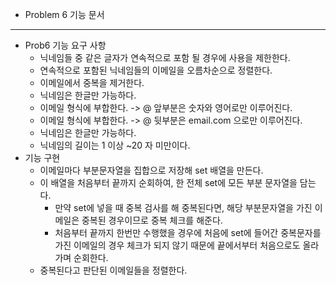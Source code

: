 - Problem 6 기능 문서
---

- Prob6 기능 요구 사항
    - 닉네임들 중 같은 글자가 연속적으로 포함 될 경우에 사용을 제한한다.
    - 연속적으로 포함된 닉네임들의 이메일을 오름차순으로 정렬한다.
    - 이메일에서 중복을 제거한다.
    - 닉네임은 한글만 가능하다.
    - 이메일 형식에 부합한다. -> @ 앞부분은 숫자와 영어로만 이루어진다.
    - 이메일 형식에 부합한다. -> @ 뒷부분은 email.com 으로만 이루어진다.
    - 닉네임은 한글만 가능하다.
    - 닉네임의 길이는 1 이상 ~20 자 미만이다.
- 기능 구현
  - 이메일마다 부분문자열을 집합으로 저장해 set 배열을 만든다.
  - 이 배열을 처음부터 끝까지 순회하여, 한 전체 set에 모든 부분 문자열을 담는다.
    - 만약 set에 넣을 때 중복 검사를 해 중복된다면, 해당 부분문자열을 가진 이메일은 중복된 경우이므로 중복 체크를 해준다.
    - 처음부터 끝까지 한번만 수행했을 경우에 처음에 set에 들어간 중복문자를 가진 이메일의 경우 체크가 되지 않기 때문에 끝에서부터 처음으로도 올라가며 순회한다.
  - 중복된다고 판단된 이메일들을 정렬한다.